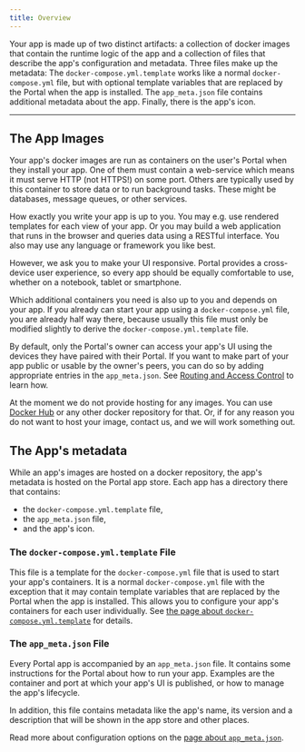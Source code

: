 ```yaml
---
title: Overview
---
```


Your app is made up of two distinct artifacts: a collection of docker images that contain the runtime logic of the app
and a collection of files that describe the app's configuration and metadata.
Three files make up the metadata: The `docker-compose.yml.template` works like a normal `docker-compose.yml` file,
but with optional template variables that are replaced by the Portal when the app is installed.
The `app_meta.json` file contains additional metadata about the app.
Finally, there is the app's icon.

---

## The App Images

Your app's docker images are run as containers on the user's Portal when they install your app.
One of them must contain a web-service which means it must serve HTTP (not HTTPS!) on some port.
Others are typically used by this container to store data or to run background tasks.
These might be databases, message queues, or other services.

How exactly you write your app is up to you.
You may e.g. use rendered templates for each view of your app.
Or you may build a web application that runs in the browser and queries data using a RESTful interface.
You also may use any language or framework you like best.

However, we ask you to make your UI responsive.
Portal provides a cross-device user experience, so every app should be equally comfortable to use,
whether on a notebook, tablet or smartphone.

Which additional containers you need is also up to you and depends on your app.
If you already can start your app using a `docker-compose.yml` file, you are already half way there,
because usually this file must only be modified slightly to derive the `docker-compose.yml.template` file.

By default, only the Portal's owner can access your app's UI
using the devices they have paired with their Portal.
If you want to make part of your app public or usable by the owner's peers,
you can do so by adding appropriate entries in the `app_meta.json`.
See [Routing and Access Control](routing_and_ac.md) to learn how.

At the moment we do not provide hosting for any images.
You can use [Docker Hub](https://hub.docker.com/) or any other docker repository for that.
Or, if for any reason you do not want to host your image, contact us, and we will work something out.

## The App's metadata

While an app's images are hosted on a docker repository, the app's metadata is hosted on the Portal app store.
Each app has a directory there that contains:

* the `docker-compose.yml.template` file,
* the `app_meta.json` file,
* and the app's icon.

### The `docker-compose.yml.template` File

This file is a template for the `docker-compose.yml` file that is used to start your app's containers.
It is a normal `docker-compose.yml` file with the exception that it may contain template variables
that are replaced by the Portal when the app is installed.
This allows you to configure your app's containers for each user individually.
See [the page about `docker-compose.yml.template`](docker_compose_template.md) for details.

### The `app_meta.json` File

Every Portal app is accompanied by an `app_meta.json` file.
It contains some instructions for the Portal about how to run your app.
Examples are the container and port at which your app's UI is published,
or how to manage the app's lifecycle.

In addition, this file contains metadata like the app's name, its version and a description
that will be shown in the app store and other places.

Read more about configuration options on the [page about `app_meta.json`](app_meta_json.md).
